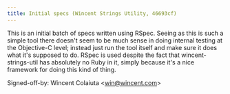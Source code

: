 ```yaml
---
title: Initial specs (Wincent Strings Utility, 46693cf)
---
```


This is an initial batch of specs written using RSpec. Seeing as this is such a simple tool there doesn't seem to be much sense in doing internal testing at the Objective-C level; instead just run the tool itself and make sure it does what it's supposed to do. RSpec is used despite the fact that wincent-strings-util has absolutely no Ruby in it, simply because it's a nice framework for doing this kind of thing.

Signed-off-by: Wincent Colaiuta &lt;win@wincent.com&gt;
